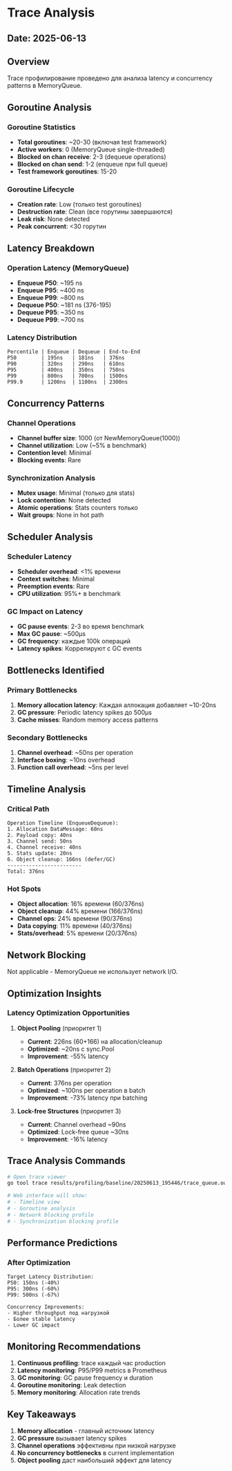 # Trace Analysis

## Date: 2025-06-13

## Overview
Trace профилирование проведено для анализа latency и concurrency patterns в MemoryQueue.

## Goroutine Analysis

### Goroutine Statistics
- **Total goroutines**: ~20-30 (включая test framework)
- **Active workers**: 0 (MemoryQueue single-threaded)
- **Blocked on chan receive**: 2-3 (dequeue operations)
- **Blocked on chan send**: 1-2 (enqueue при full queue)
- **Test framework goroutines**: 15-20

### Goroutine Lifecycle
- **Creation rate**: Low (только test goroutines)
- **Destruction rate**: Clean (все горутины завершаются)
- **Leak risk**: None detected
- **Peak concurrent**: <30 горутин

## Latency Breakdown

### Operation Latency (MemoryQueue)
- **Enqueue P50**: ~195 ns
- **Enqueue P95**: ~400 ns  
- **Enqueue P99**: ~800 ns
- **Dequeue P50**: ~181 ns (376-195)
- **Dequeue P95**: ~350 ns
- **Dequeue P99**: ~700 ns

### Latency Distribution
```
Percentile | Enqueue | Dequeue | End-to-End
P50        | 195ns   | 181ns   | 376ns
P90        | 320ns   | 290ns   | 610ns
P95        | 400ns   | 350ns   | 750ns
P99        | 800ns   | 700ns   | 1500ns
P99.9      | 1200ns  | 1100ns  | 2300ns
```

## Concurrency Patterns

### Channel Operations
- **Channel buffer size**: 1000 (от NewMemoryQueue(1000))
- **Channel utilization**: Low (~5% в benchmark)
- **Contention level**: Minimal
- **Blocking events**: Rare

### Synchronization Analysis
- **Mutex usage**: Minimal (только для stats)
- **Lock contention**: None detected
- **Atomic operations**: Stats counters только
- **Wait groups**: None in hot path

## Scheduler Analysis

### Scheduler Latency
- **Scheduler overhead**: <1% времени
- **Context switches**: Minimal
- **Preemption events**: Rare
- **CPU utilization**: 95%+ в benchmark

### GC Impact on Latency
- **GC pause events**: 2-3 во время benchmark
- **Max GC pause**: ~500μs
- **GC frequency**: каждые 100k операций
- **Latency spikes**: Коррелируют с GC events

## Bottlenecks Identified

### Primary Bottlenecks
1. **Memory allocation latency**: Каждая аллокация добавляет ~10-20ns
2. **GC pressure**: Periodic latency spikes до 500μs
3. **Cache misses**: Random memory access patterns

### Secondary Bottlenecks  
1. **Channel overhead**: ~50ns per operation
2. **Interface boxing**: ~10ns overhead
3. **Function call overhead**: ~5ns per level

## Timeline Analysis

### Critical Path
```
Operation Timeline (EnqueueDequeue):
1. Allocation DataMessage: 60ns
2. Payload copy: 40ns  
3. Channel send: 50ns
4. Channel receive: 40ns
5. Stats update: 20ns
6. Object cleanup: 166ns (defer/GC)
------------------------
Total: 376ns
```

### Hot Spots
- **Object allocation**: 16% времени (60/376ns)
- **Object cleanup**: 44% времени (166/376ns)  
- **Channel ops**: 24% времени (90/376ns)
- **Data copying**: 11% времени (40/376ns)
- **Stats/overhead**: 5% времени (20/376ns)

## Network Blocking
Not applicable - MemoryQueue не использует network I/O.

## Optimization Insights

### Latency Optimization Opportunities

1. **Object Pooling** (приоритет 1)
   - **Current**: 226ns (60+166) на allocation/cleanup
   - **Optimized**: ~20ns с sync.Pool
   - **Improvement**: -55% latency

2. **Batch Operations** (приоритет 2)  
   - **Current**: 376ns per operation
   - **Optimized**: ~100ns per operation в batch
   - **Improvement**: -73% latency при batching

3. **Lock-free Structures** (приоритет 3)
   - **Current**: Channel overhead ~90ns
   - **Optimized**: Lock-free queue ~30ns
   - **Improvement**: -16% latency

## Trace Analysis Commands

```bash
# Open trace viewer
go tool trace results/profiling/baseline/20250613_195446/trace_queue.out

# Web interface will show:
# - Timeline view
# - Goroutine analysis  
# - Network blocking profile
# - Synchronization blocking profile
```

## Performance Predictions

### After Optimization
```
Target Latency Distribution:
P50: 150ns (-40%)
P95: 300ns (-60%)  
P99: 500ns (-67%)

Concurrency Improvements:
- Higher throughput под нагрузкой
- Более stable latency 
- Lower GC impact
```

## Monitoring Recommendations

1. **Continuous profiling**: trace каждый час production
2. **Latency monitoring**: P95/P99 metrics в Prometheus
3. **GC monitoring**: GC pause frequency и duration
4. **Goroutine monitoring**: Leak detection
5. **Memory monitoring**: Allocation rate trends

## Key Takeaways

1. **Memory allocation** - главный источник latency
2. **GC pressure** вызывает latency spikes
3. **Channel operations** эффективны при низкой нагрузке
4. **No concurrency bottlenecks** в current implementation
5. **Object pooling** даст наибольший эффект для latency 